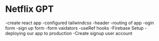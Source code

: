 # Netflix GPT
-create react app
-configured tailwindcss
-header
-routing of app
-ogin form
-sign up form
-form vaidators
-useRef hooks
-Firebase Setup
-deploying our app to production
-Create signup user account